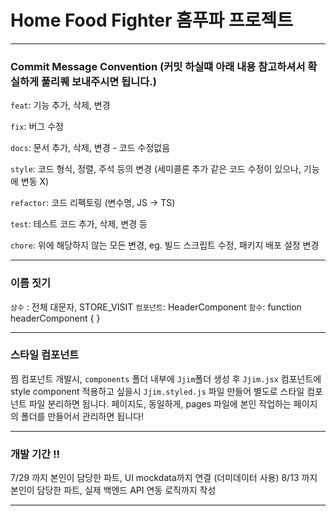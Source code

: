 # Home Food Fighter 홈푸파 프로젝트

---

### Commit Message Convention (커밋 하실떄 아래 내용 참고하셔서 확실하게 풀리퀘 보내주시면 됩니다.)

`feat`: 기능 추가, 삭제, 변경

`fix`: 버그 수정

`docs`: 문서 추가, 삭제, 변경 - 코드 수정없음

`style`: 코드 형식, 정렬, 주석 등의 변경
(세미콜론 추가 같은 코드 수정이 있으나, 기능에 변동 X)

`refactor`: 코드 리펙토링 (변수명, JS -> TS)

`test`: 테스트 코드 추가, 삭제, 변경 등

`chore`: 위에 해당하지 않는 모든 변경, eg. 빌드 스크립트 수정, 패키지 배포 설정 변경

---

### 이름 짓기

`상수` : 전체 대문자, STORE_VISIT
`컴포넌트`: HeaderComponent
`함수`: function headerComponent { }

---

### 스타일 컴포넌트

찜 컴포넌트 개발시, `components` 폴더 내부에 `Jjim`폴더 생성 후 `Jjim.jsx` 컴포넌트에 style component 적용하고 싶을시
`Jjim.styled.js` 파일 만들어 별도로 스타일 컴포넌트 파일 분리하면 됩니다.
페이지도, 동일하게, pages 파일에 본인 작업하는 페이지의 폴더를 만들어서 관리하면 됩니다!

---

### 개발 기간 ‼️

7/29 까지 본인이 담당한 파트, UI mockdata까지 연결 (더미데이터 사용)
8/13 까지 본인이 담당한 파트, 실제 백엔드 API 연동 로직까지 작성

---
